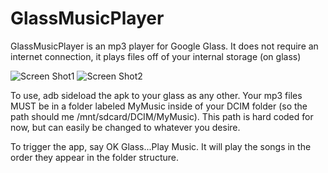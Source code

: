 GlassMusicPlayer
================
GlassMusicPlayer is an mp3 player for Google Glass. It does not require an internet connection, it plays files off of your internal storage (on glass)


![Screen Shot1](https://github.com/Kennyc1012/GlassMusicPlayer/raw/master/Screenshot_1.png)
![Screen Shot2](https://github.com/Kennyc1012/GlassMusicPlayer/raw/master/Screenshot_2.png)


To use, adb sideload the apk to your glass as any other. 
Your mp3 files MUST be in a folder labeled MyMusic inside of your DCIM folder (so the path should me /mnt/sdcard/DCIM/MyMusic). This path is hard coded for now, but can easily be changed to whatever you desire. 


To trigger the app, say OK Glass...Play Music. 
It will play the songs in the order they appear in the folder structure.
